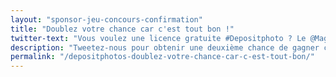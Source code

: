 ```yaml
---
layout: "sponsor-jeu-concours-confirmation"
title: "Doublez votre chance car c'est tout bon !"
twitter-text: "Vous voulez une licence gratuite #Depositphoto ? Le @MagDuWebdesign vous offre une chance "
description: "Tweetez-nous pour obtenir une deuxième chance de gagner car votre adresse email est validée."
permalink: "/depositphotos-doublez-votre-chance-car-c-est-tout-bon/"
---
```


